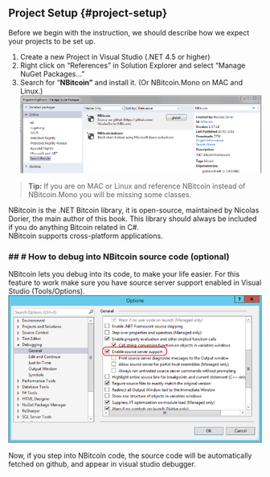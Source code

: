 ## Project Setup {#project-setup}

Before we begin with the instruction, we should describe how we expect your projects to be set up.

1.  Create a new Project in Visual Studio (.NET 4.5 or higher)
2.  Right click on “References” in Solution Explorer and select “Manage NuGet Packages…”
3.  Search for “**NBitcoin”** and install it. (Or NBitcoin.Mono on MAC and Linux.)
![](../assets/nuget.png)  

> **Tip:** If you are on MAC or Linux and reference NBitcoin instead of NBitcoin.Mono you will be missing some classes.  

NBitcoin is the .NET Bitcoin library, it is open-source, maintained by Nicolas Dorier, the main author of this book. 
This library should always be included if you do anything Bitcoin related in C#.  
NBitcoin supports cross-platform applications.  

### ## # How to debug into NBitcoin source code (optional)  

NBitcoin lets you debug into its code, to make your life easier. For this feature to work make sure you have source server support enabled in Visual Studio (Tools/Options).   
![](../assets/visualstudio_enablesourceserversupport.png)  

Now, if you step into NBitcoin code, the source code will be automatically fetched on github, and appear in visual studio debugger.  
